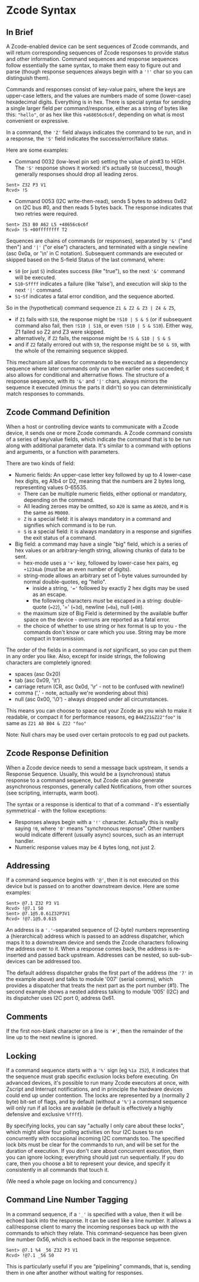 Zcode Syntax
===

In Brief
---
A Zcode-enabled device can be sent sequences of Zcode commands, and will return corresponding sequences of Zcode responses to provide status and other information. Command sequences and response sequences follow essentially the same syntax, to make them easy to figure out and parse (though response sequences always begin with a `'!'` char so you can distinguish them).

Commands and responses consist of key-value pairs, where the keys are upper-case letters, and the values are numbers made of some (lower-case) hexadecimal digits. Everything is in hex. There is special syntax for sending a single larger field per command/response, either as a string of bytes like this: `"hello"`, or as hex like this `+a68656c6c6f`, depending on what is most convenient or expressive.

In a command, the `'Z'` field always indicates the command to be run, and in a response, the `'S'` field indicates the success/error/failure status.

Here are some examples:
* Command 0032 (low-level pin set) setting the value of pin#3 to HIGH. The `'S'` response shows it worked: it's actually `S0` (success), though generally responses should drop all leading zeros.

```
Sent> Z32 P3 V1
Rcvd> !S
```

* Command 0053 (I2C write-then-read), sends 5 bytes to address 0x62 on I2C bus #0, and then reads 5 bytes back. The response indicates that two retries were required. 

```
Sent> Z53 B0 A62 L5 +48656c6c6f
Rcvd> !S +00ffffffff T2 
```

Sequences are chains of commands (or responses), separated by `'&'` ("and then") and `'|'` ("or else") characters, and terminated with a single newline (asc 0x0a, or '\n' in C notation). Subsequent commands are executed or skipped based on the S-field Status of the last command, where:
* `S0` (or just `S`) indicates success (like "true"), so the next `'&'` command will be executed.
* `S10`-`Sffff` indicates a failure (like 'false'), and execution will skip to the next `'|'` command.
* `S1`-`Sf` indicates a fatal error condition, and the sequence aborted.

So in the (hypothetical) command sequence `Z1 & Z2 & Z3 | Z4 & Z5`,
* if `Z1` fails with `S10`, the response might be `!S10 | S & S` (or if subsequent command also fail, then `!S10 | S10`, or even `!S10 | S & S10`). Either way, Z1 failed so Z2 and Z3 were skipped.
* alternatively, if `Z2` fails, the response might be `!S & S10 | S & S`
* and if `Z2` fatally errored out with `S9`, the response might be `S0 & S9`, with the whole of the remaining sequence skipped.

This mechanism all allows for commands to be executed as a dependency sequence where later commands only run when earlier ones succeeded; it also allows for conditional and alternative flows. The structure of a response sequence, with its `'&'` and `'|'` chars, always mirrors the sequence it executed (minus the parts it didn't) so you can deterministically match responses to commands.


Zcode Command Definition
---

When a host or controlling device wants to communicate with a Zcode device, it sends one or more Zcode commands. A Zcode command consists of a series of key/value fields, which indicate the command that is to be run along with additional parameter data. It's similar to a command with options and arguments, or a function with parameters.

There are two kinds of field:
* Numeric fields: An upper-case letter key followed by up to 4 lower-case hex digits, eg A1b4 or D2, meaning that the numbers are 2 bytes long, representing values 0-65535. 
    - There can be multiple numeric fields, either optional or mandatory, depending on the command.
    - All leading zeroes may be omitted, so `A20` is same as `A0020`, and `M` is the same as `M0000`.
    - `Z` is a special field: it is always mandatory in a command and signifies which command is to be run.
    - `S` is a special field: it is always mandatory in a response and signifies the exit status of a command.
* Big field: a command may have a single "big" field, which is a series of hex values or an arbitrary-length string, allowing chunks of data to be sent.
    - hex-mode uses a `'+'` key, followed by lower-case hex pairs, eg `+1234ab` (must be an even number of digits).
    - string-mode allows an arbitrary set of 1-byte values surrounded by normal double-quotes, eg "hello".
         - inside a string, `'='` followed by exactly 2 hex digits may be used as an escape.
         - the following characters *must* be escaped in a string: double-quote (`=22`), '=' (`=3d`), newline (`=0a`), null (`=00`).
    - the maximum size of Big Field is determined by the available buffer space on the device - overruns are reported as a fatal error.
    - the choice of whether to use string or hex format is up to you - the commands don't know or care which you use. String may be more compact in transmission.

The order of the fields in a command is _not_ significant, so you can put them in any order you like. Also, except for inside strings, the following characters are completely ignored:
* spaces (asc 0x20)
* tab (asc 0x09, '\t')
* carriage return (CR, asc 0x0d, '\r' - not to be confused with newline!)
* comma (',' - note, actually we're wondering about this)
* null (asc 0x00, '\0') - always dropped under all circumstances.

This means you can choose to space out your Zcode as you wish to make it readable, or compact it for performance reasons, eg `B4AZ21&Z22"foo"` is same as `Z21 A0 B04 & Z22 "foo"` 

Note: Null chars may be used over certain protocols to eg pad out packets.


Zcode Response Definition
---

When a Zcode device needs to send a message back upstream, it sends a Response Sequence. Usually, this would be a (synchronous) status response to a command sequence, but Zcode can also generate asynchronous responses, generally called Notifications, from other sources (see scripting, interrupts, warm boot).

The syntax or a response is identical to that of a command - it's essentially symmetrical - with the follow exceptions:
* Responses always begin with a `'!'` character. Actually this is really saying `!0`, where `'0'` means "synchronous response". Other numbers would indicate different (usually async) sources, such as an interrupt handler.
* Numeric response values may be 4 bytes long, not just 2. 

Addressing
---
If a command sequence begins with `'@'`, then it is not executed on this device but is passed on to another downstream device. Here are some examples:

```
Sent> @7.1 Z32 P3 V1
Rcvd> !@7.1 S0
Sent> @7.1@5.0.61Z32P3V1
Rcvd> !@7.1@5.0.61S
```
An address is a `'.'`-separated sequence of (2-byte) numbers representing a (hierarchical) address which is passed to an address dispatcher, which maps it to a downstream device and sends the Zcode characters following the address over to it.  When a response comes back, the address is re-inserted and passed back upstream. Addresses can be nested, so sub-sub-devices can be addressed too.

The default address dispatcher grabs the first part of the address (the `'7'` in the example above) and talks to module '007' (serial comms), which provides a dispatcher that treats the next part as the port number (#1). The second example shows a nested address talking to module '005' (I2C) and its dispatcher uses I2C port 0, address 0x61.

Comments
---
If the first non-blank character on a line is `'#'`, then the remainder of the line up to the next newline is ignored.

Locking
---
If a command sequence starts with a `'%'` sign (eg `%1a Z52`), it indicates that the sequence must grab specific exclusion locks before executing. On advanced devices, it's possible to run many Zcode executors at once, with Zscript and Interrupt notifications, and in principle the hardware devices could end up under contention. The locks are represented by a (normally 2 byte) bit-set of flags, and by default (without a `'%'`) a command sequence will only run if all locks are available (ie default is effectively a highly defensive and exclusive `%ffff`). 

By specifying locks, you can say "actually I only care about these locks", which might allow four polling activities on four I2C buses to run concurrently with occasional incoming I2C commands too. The specified lock bits must be clear for the commands to run, and will be set for the duration of execution. If you don't care about concurrent execution, then you can ignore locking; everything should just run sequentially. If you do care, then you choose a bit to represent your device, and specify it consistently in all commands that touch it.

(We need a whole page on locking and concurrency.)

Command Line Number Tagging
---
In a command sequence, if a `'_'` is specified with a value, then it will be echoed back into the response. It can be used like a line number. It allows a call/response client to marry the incoming responses back up with the commands to which they relate. This command-sequence has been given line number 0x56, which is echoed back in the response sequence.

```
Sent> @7.1 %4 _56 Z32 P3 V1
Rcvd> !@7.1 _56 S0
```

This is particularly useful if you are "pipelining" commands, that is, sending them in one after another without waiting for responses.
